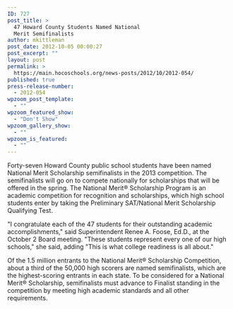 ```yaml
---
ID: 727
post_title: >
  47 Howard County Students Named National
  Merit Semifinalists
author: mkittleman
post_date: 2012-10-05 00:00:27
post_excerpt: ""
layout: post
permalink: >
  https://main.hocoschools.org/news-posts/2012/10/2012-054/
published: true
press-release-number:
  - 2012-054
wpzoom_post_template:
  - ""
wpzoom_featured_show:
  - "Don't Show"
wpzoom_gallery_show:
  - ""
wpzoom_is_featured:
  - ""
---
```

Forty-seven Howard County public school students have been named National Merit Scholarship semifinalists in the 2013 competition. The semifinalists will go on to compete nationally for scholarships that will be offered in the spring. The National Merit® Scholarship Program is an academic competition for recognition and scholarships, which high school students enter by taking the Preliminary SAT/National Merit Scholarship Qualifying Test.

"I congratulate each of the 47 students for their outstanding academic accomplishments," said Superintendent Renee A. Foose, Ed.D., at the October 2 Board meeting. "These students represent every one of our high schools," she said, adding "This is what college readiness is all about."

Of the 1.5 million entrants to the National Merit® Scholarship Competition, about a third of the 50,000 high scorers are named semifinalists, which are the highest-scoring entrants in each state. To be considered for a National Merit® Scholarship, semifinalists must advance to Finalist standing in the competition by meeting high academic standards and all other requirements.